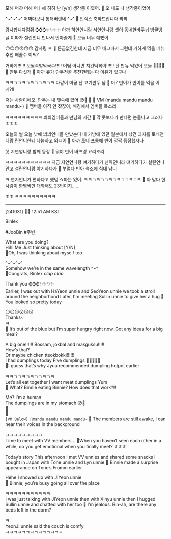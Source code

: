 모해
머햐
머해
머ㅏ해
히히
난
[y/n] 생각중
 이였어.
 🫧 오 나도 나 생각중이었어

^~^~^~^
어쩌다보니 통해버렷네 ^~^
🫧 빈렉스 축하드립니다 짝짝

감사합니다럼쥐
⌚️⌚️⌚️✨✨✨✨
아까 
하연언니랑
서연언니랑
셋이
동네한바쿠ㅟ
빙글뱅글
이따가 설린언니 만나서
안아줄게
🫧 오늘 너무 예뻤어

😶😉😚😚😚😚
감사링
ㅋ
🫧 뜬금없긴한데 지금 너무 배고파서 그런데 거하게 먹을 메뉴 추천 해줄수 이써?

거하게!!!!!! 보쌈족발막국수!!!!!
어떰
아니면
치킨떡볶이!!!!!!
난 만듀 먹었어 오늘
🥟🥟🥟🥟🥟
만두 다섯개
🫧 아까 쥬가 만두전골 추천한데는 다 이유가 있구나

ㅋㅋㄱㄱㅋㄱㅋㄱㄱㅋㄱㅋ
다같이 머긍
난 고기만두
냠
🫧 머? 빈이가 빈이를 먹음 어케?!!

저는 사람이에오.
만두는
내 뱃속에 있어
😯🥟
👕
👖
VM (mandu mandu mandu mandu~)
🫧 멤버들 아직 안 잤잖아, 배경에서 멤버들 목소리.

ㅋㅋㅋㅋㅋㅋㅋㅋㅋ
븨븨멤버들과
만남의
시간
🫧 막 못보다가 만나면 눈물나고 그러나 ㅎㅎㅎ

오늘의 썰
오늘 낮에 븨븨언니들 만났는디
내 가방에 있던 
일본에서 샀건
과자를
토네언니랑
린언니한테
나눔하고 와ㅛ어
🫧 아까 토네 프롬에 빈이 깜짝 등장했자나

헷
지연엉니랑 함께
등장
🫧 뭐야 빈이 바쁘넹 요리조리 

ㅋㅋㅋㅋㅋㅋㅋㅋㅋㅋㅋ
지금
지연언니랑 얘기하다가
신위언니라 얘기하다가
설린언니 안고
설린언니랑 야기하다가
🫧 부럽다 빈아 숙소에 침대 남니

ㅋ
연지언니가 편하다고 했덩 쇼파는 있어.
ㅋㅋㄱㅋㄱㄱㅋㄱㅋㄱㄱㅋㄱㅋ
🫧 아 맞다 한 사람이 한명씩만 대화해도 23번이지……

ㅎㅎ
ㅋㅋㅋㅋㅋㅋㅋㅋㅋㅋ

___
[241031] 🐣💭 12:51 AM KST

Binlex


#JooBin #주빈

What are you doing?  
Hihi
Me
Just thinking about [Y/N]  
🫧Oh, I was thinking about myself too

^~^~^~^  
Somehow we’re in the same wavelength ^~^  
🫧Congrats, Binlex *clap clap* 

Thank you
⌚️⌚️⌚️✨✨✨✨  
Earlier, I was out with HaYeon unnie and SeoYeon unnie
we took a stroll around the neighborhood
Later, I'm meeting Sullin unnie to give her a hug
🫧 You looked so pretty today

😶😉😚😚😚😚  
Thanks~  
ㅋ  
🫧 It’s out of the blue but I’m super hungry right now. Got any ideas for a big meal?

A big one!!!!!! Bossam, jokbal and makguksu!!!!!  
How’s that?  
Or maybe chicken tteokbokki!!!!!!  
I had dumplings today 
Five dumplings 🥟🥟🥟🥟🥟  
🫧I guess that’s why Jyuu recommended dumpling hotpot earlier

ㅋㅋㄱㄱㅋㄱㅋㄱㄱㅋㄱㅋ  
Let’s all eat together
I want meat dumplings
Yum  
🫧 What? Binnie eating Binnie? How does that work?!!

Me? I'm a human  
The dumplings are in my stomach
😯🥟  
👕  
👖  
`[VM Below] 🐣mandu mandu mandu mandu~`
🫧 The members are still awake, I can hear their voices in the background

ㅋㅋㅋㅋㅋㅋㅋㅋㅋ  
Time to meet with VV members...
🫧When you haven’t seen each other in a while, do you get emotional when you finally meet? ㅎㅎㅎ

Today’s story 
This afternoon
I met VV unnies and shared some snacks I bought in Japan with Tone unnie and Lyn unnie
🫧 Binnie made a surprise appearance on Tone’s Fromm earlier

Hehe
I showed up with JiYeon unnie  
🫧 Binnie, you’re busy going all over the place

ㅋㅋㅋㅋㅋㅋㅋㅋㅋㅋㅋ  
I was just talking with JiYeon unnie
then with Xinyu unnie
then I hugged Sullin unnie and chatted with her too
🫧 I’m jealous. Bin-ah, are there any beds left in the dorm?

ㅋ  
YeonJi unnie said the couch is comfy  
ㅋㅋㄱㅋㄱㄱㅋㄱㅋㄱㄱㅋㄱㅋ  
